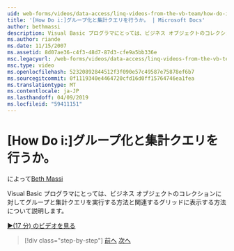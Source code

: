 ```yaml
---
uid: web-forms/videos/data-access/linq-videos-from-the-vb-team/how-do-i-perform-group-and-aggregate-queries
title: '[How Do i:]グループ化と集計クエリを行うか。 | Microsoft Docs'
author: bethmassi
description: Visual Basic プログラマにとっては、ビジネス オブジェクトのコレクションに対してグループと集計クエリを実行する方法と関連するグリッドに表示する方法について説明します。
ms.author: riande
ms.date: 11/15/2007
ms.assetid: 8d07ae36-c4f3-48d7-87d3-cfe9a5bb336e
msc.legacyurl: /web-forms/videos/data-access/linq-videos-from-the-vb-team/how-do-i-perform-group-and-aggregate-queries
msc.type: video
ms.openlocfilehash: 52320892844512f3f090e57c49587e75878ef6b7
ms.sourcegitcommit: 0f1119340e4464720cfd16d0ff15764746ea1fea
ms.translationtype: MT
ms.contentlocale: ja-JP
ms.lasthandoff: 04/09/2019
ms.locfileid: "59411151"
---
```

# <a name="how-do-i-perform-group-and-aggregate-queries"></a>[How Do i:]グループ化と集計クエリを行うか。

によって[Beth Massi](https://github.com/bethmassi)

Visual Basic プログラマにとっては、ビジネス オブジェクトのコレクションに対してグループと集計クエリを実行する方法と関連するグリッドに表示する方法について説明します。

[&#9654;(17 分) のビデオを見る](https://channel9.msdn.com/Blogs/ASP-NET-Site-Videos/how-do-i-perform-group-and-aggregate-queries)

> [!div class="step-by-step"]
> [前へ](how-do-i-get-started-with-linq.md)
> [次へ](how-do-i-upgrade-visual-basic-projects-to-enable-linq.md)
